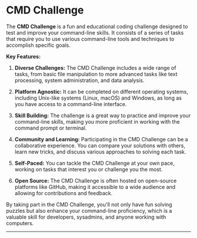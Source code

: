 # CMD Challenge

The **CMD Challenge** is a fun and educational coding challenge designed to test and improve your command-line skills. It consists of a series of tasks that require you to use various command-line tools and techniques to accomplish specific goals.

**Key Features:**

1. **Diverse Challenges:** The CMD Challenge includes a wide range of tasks, from basic file manipulation to more advanced tasks like text processing, system administration, and data analysis.

2. **Platform Agnostic:** It can be completed on different operating systems, including Unix-like systems (Linux, macOS) and Windows, as long as you have access to a command-line interface.

3. **Skill Building:** The challenge is a great way to practice and improve your command-line skills, making you more proficient in working with the command prompt or terminal.

4. **Community and Learning:** Participating in the CMD Challenge can be a collaborative experience. You can compare your solutions with others, learn new tricks, and discuss various approaches to solving each task.

5. **Self-Paced:** You can tackle the CMD Challenge at your own pace, working on tasks that interest you or challenge you the most.

6. **Open Source:** The CMD Challenge is often hosted on open-source platforms like GitHub, making it accessible to a wide audience and allowing for contributions and feedback.

By taking part in the CMD Challenge, you'll not only have fun solving puzzles but also enhance your command-line proficiency, which is a valuable skill for developers, sysadmins, and anyone working with computers.

---
